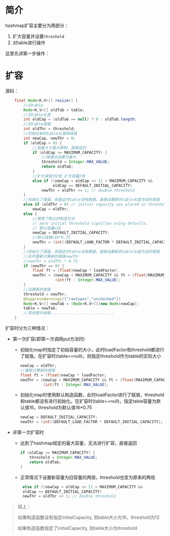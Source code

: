 # 简介

hashmap扩容主要分为两部分：

1. 扩大容量并设置`threshold`
2. 对table进行操作

这里先讲第一步操作：

# 扩容

源码：

```java
    final Node<K,V>[] resize() {
        //旧table
        Node<K,V>[] oldTab = table;
        //旧table长度
        int oldCap = (oldTab == null) ? 0 : oldTab.length;
        //旧table阈值
        int oldThr = threshold;
        //初始化新的table长度和阈值
        int newCap, newThr = 0;
        if (oldCap > 0) {
            //容量大于最大限制，直接返回
            if (oldCap >= MAXIMUM_CAPACITY) {
                //阈值也设置为最大
                threshold = Integer.MAX_VALUE;
                return oldTab;
            }
            //扩大阈值为2倍 扩大容量2倍
            else if ((newCap = oldCap << 1) < MAXIMUM_CAPACITY &&
                     oldCap >= DEFAULT_INITIAL_CAPACITY)
                newThr = oldThr << 1; // double threshold
        }
        //初始化了阈值，但是此时table没有数据，直接设置新的table长度为旧的阈值
        else if (oldThr > 0) // initial capacity was placed in threshold
            newCap = oldThr;
        else {
            //使用了默认的构造方法
            // zero initial threshold signifies using defaults、
            // 默认容量=16
            newCap = DEFAULT_INITIAL_CAPACITY;
            //默认阈值=16*0.75
            newThr = (int)(DEFAULT_LOAD_FACTOR * DEFAULT_INITIAL_CAPACITY);
        }
        //初始化了阈值，但是此时table没有数据，直接设置新的table长度为旧的阈值
        //此时重新计算新的阈值newThr
        //newThr = oldThr * 0.75
        if (newThr == 0) {
            float ft = (float)newCap * loadFactor;
            newThr = (newCap < MAXIMUM_CAPACITY && ft < (float)MAXIMUM_CAPACITY ?
                      (int)ft : Integer.MAX_VALUE);
        }
        //设置新的阈值
        threshold = newThr;
        @SuppressWarnings({"rawtypes","unchecked"})
        Node<K,V>[] newTab = (Node<K,V>[])new Node[newCap];
        table = newTab;
        //其他暂时省略............................
    }
```

扩容时分为三种情况：

- 第一次扩容(即第一次调用put方法时)

  - 初始化map时指定了初始容量的大小，此时loadFactor和threshold都进行了赋值。在扩容时(table==null)，则指定threshold作为table的实际大小

    ```java
    newCap = oldThr;
    //重新计算新的阈值
    float ft = (float)newCap * loadFactor;
    newThr = (newCap < MAXIMUM_CAPACITY && ft < (float)MAXIMUM_CAPACITY ?
              (int)ft : Integer.MAX_VALUE);
    ```

  - 初始化map时使用默认构造函数，此时loadFactor进行了赋值，threshold和table都没有进行初始化。在扩容时(table==null)，指定table容量为默认值16，threshold为默认值16*0.75

    ```java
    newCap = DEFAULT_INITIAL_CAPACITY;
    newThr = (int)(DEFAULT_LOAD_FACTOR * DEFAULT_INITIAL_CAPACITY);
    ```

- 非第一次扩容时

  - 达到了hashmap规定的最大容量，无法进行扩容，直接返回

    ```java
    if (oldCap >= MAXIMUM_CAPACITY) {
    	threshold = Integer.MAX_VALUE;
    	return oldTab;
    }
    ```

  - 正常情况下设置新容量为旧容量的两倍，threshold也变为原来的两倍

    ```java
     else if ((newCap = oldCap << 1) < MAXIMUM_CAPACITY &&
     oldCap >= DEFAULT_INITIAL_CAPACITY)
     newThr = oldThr << 1; // double threshold
    ```

> 综上：
>
> 如果构造函数没有指定initialCapacity, 则table大小为16，threshold为12
>
> 如果构造函数指定了initialCapacity, 则table大小为threshold
>